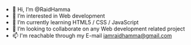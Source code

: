 - 👋 Hi, I’m @RaidHamma
- 👀 I’m interested in Web development
- 🌱 I’m currently learning HTML5 / CSS / JavaScript
- 💞️ I’m looking to collaborate on any Web development related project
- 📫 I'm reachable through my E-mail iamraidhamma@gmail.com
